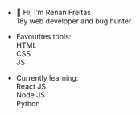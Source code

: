 - 👋 Hi, I’m Renan Freitas<br>
18y web developer and bug hunter

- Favourites tools:<br>
HTML<br>
CSS<br>
JS<br>

- Currently learning:<br>
React JS<br>
Node JS<br>
Python<br>


